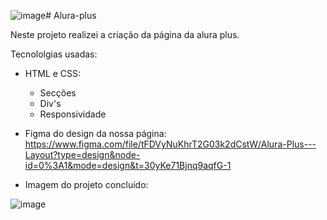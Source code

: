 ![image](https://github.com/JFrois/Alura-plus/assets/112560665/d41b983a-01dd-4b87-94fa-aa926493af8a)# Alura-plus

Neste projeto realizei a criação da página da alura plus.


Tecnololgias usadas:
- HTML e CSS:
  * Secções
  * Div's
  * Responsividade
    
- Figma do design da nossa página: https://www.figma.com/file/tFDVyNuKhrT2G03k2dCstW/Alura-Plus---Layout?type=design&node-id=0%3A1&mode=design&t=30yKe71Bjnq9aqfG-1 
- Imagem do projeto concluído:
  
![image](https://github.com/JFrois/Alura-plus/assets/112560665/637c7268-4f2f-4771-92b7-14b77fbede31)
